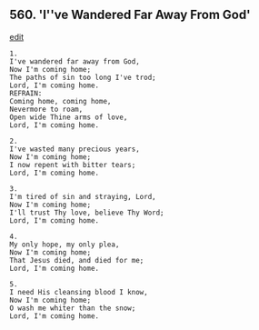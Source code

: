 
## 560.  'I''ve Wandered Far Away From God'
[edit](https://docs.google.com/document/d/1pzvDZEipv17JhDqEAsJK9qQq%2DR8A2kOM/edit?mode=html)



    1.
    I've wandered far away from God, 
    Now I'm coming home; 
    The paths of sin too long I've trod; 
    Lord, I'm coming home. 
    REFRAIN:
    Coming home, coming home, 
    Nevermore to roam, 
    Open wide Thine arms of love, 
    Lord, I'm coming home. 

    2.
    I've wasted many precious years, 
    Now I'm coming home; 
    I now repent with bitter tears; 
    Lord, I'm coming home. 

    3.
    I'm tired of sin and straying, Lord, 
    Now I'm coming home; 
    I'll trust Thy love, believe Thy Word; 
    Lord, I'm coming home. 

    4.
    My only hope, my only plea, 
    Now I'm coming home; 
    That Jesus died, and died for me; 
    Lord, I'm coming home. 

    5.
    I need His cleansing blood I know, 
    Now I'm coming home; 
    O wash me whiter than the snow; 
    Lord, I'm coming home.
